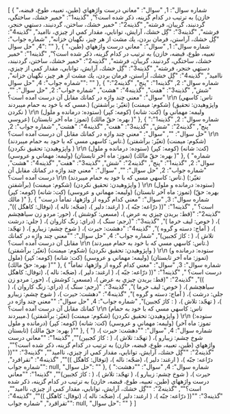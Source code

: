 [
  {
    "شماره سوال": 1,
    "سوال": "معاني درست واژههاي (طين، تعبيه، طوع، قبضه، خازن) به ترتيب در كدام گزينه، ذكر شده است؟",
    "گذینه1": "خمير خشك، ساختگي، گردنبند، گريبان، فرشته",
    "گذینه2": "خمير خشك، ساختن، گردنبند، دستهي خنجر، فرشته",
    "گذینه3": "گِل خشك، آرايش، توانايي، مقدار كمي از چيزي، نااميد",
    "گذینه4": "گِل خشك، آراستن، فرمان بردن، يك مشت از هر چيز، نگهبان خزانه",
    "شماره جواب": 4,
    "حل سوال": ""
  },
  {
    "شماره سوال": 1,
    "سوال": "معاني درست واژههاي (طين، تعبيه، طوع، قبضه، خازن) به ترتيب در كدام گزينه، ذكر شده است؟",
    "گذینه1": "خمير خشك، ساختگي، گردنبند، گريبان، فرشته",
    "گذینه2": "خمير خشك، ساختن، گردنبند، دستهي خنجر، فرشته",
    "گذینه3": "گِل خشك، آرايش، توانايي، مقدار كمي از چيزي، نااميد",
    "گذینه4": "گِل خشك، آراستن، فرمان بردن، يك مشت از هر چيز، نگهبان خزانه",
    "شماره جواب": 4,
    "حل سوال": ""
  },
  {
    "شماره سوال": 2,
    "گذینه1": "پنج",
    "گذینه2": "شش",
    "گذینه3": "هفت",
    "گذینه4": "هشت",
    "شماره جواب": 2,
    "حل سوال": "",
    "سوال": "معني چند واژه در كمانك مقابل آن درست آمده است؟ \r\n (تاس: كاسهي مسي كه با خود به حمام ميبردند.) (تغيّر: برآشفتن) (شكوم: ميمنت) (واپژوهيدن: تحقيق نكردن ) \r\n (ستوده: درمانده و ملول) (كومه: كپر) (كت: شانه) (وليمه: مهماني و عروسي) (تموز: ماه آخر تابستان) (بهره: حقّ مالك )"
  },
  {
    "شماره سوال": 2,
    "گذینه1": "پنج",
    "گذینه2": "شش",
    "گذینه3": "هفت",
    "گذینه4": "هشت",
    "شماره جواب": 2,
    "حل سوال": "",
    "سوال": "معني چند واژه در كمانك مقابل آن درست آمده است؟ \r\n (تاس: كاسهي مسي كه با خود به حمام ميبردند.) (تغيّر: برآشفتن) (شكوم: ميمنت) (واپژوهيدن: تحقيق نكردن ) \r\n (ستوده: درمانده و ملول) (كومه: كپر) (كت: شانه) (وليمه: مهماني و عروسي) (تموز: ماه آخر تابستان) (بهره: حقّ مالك )"
  },
  {
    "شماره سوال": 2,
    "گذینه1": "پنج",
    "گذینه2": "شش",
    "گذینه3": "هفت",
    "گذینه4": "هشت",
    "شماره جواب": 2,
    "حل سوال": "",
    "سوال": "معني چند واژه در كمانك مقابل آن درست آمده است؟ \r\n (تاس: كاسهي مسي كه با خود به حمام ميبردند.) (تغيّر: برآشفتن) (شكوم: ميمنت) (واپژوهيدن: تحقيق نكردن ) \r\n (ستوده: درمانده و ملول) (كومه: كپر) (كت: شانه) (وليمه: مهماني و عروسي) (تموز: ماه آخر تابستان) (بهره: حقّ مالك )"
  },
  {
    "شماره سوال": 3,
    "سوال": "معني كدام گروه از واژهها، تماماً درست است؟ ",
    "گذینه1": "(( درّاعه: جبّه )، ( ارغند: دلير )، (ضجّه: ناله )، (توفال: كاهگل ))",
    "گذینه2": "(قط: بريدن چيزي به عرض )، (مسعي: كوشش )، (حور: مردو زن سياهچشم )، ( خوص: ليف خرما )",
    "گذینه3": "(رجم: سنگ )، (دراي: زنگ كاروان )، ( جلي: درشت )، ( آماج: دسته و گروه )",
    "گذینه4": "دهشت: حيرت )، ( شوخ چشم: زيبارو )، ( تهجّد: تلاش )، ( : كاژ كجبين)",
    "شماره جواب": 4,
    "حل سوال": "\"معني چند واژه در كمانك مقابل آن درست آمده است؟ \\r\\n (تاس: كاسهي مسي كه با خود به حمام ميبردند.) (تغيّر: برآشفتن) (شكوم: ميمنت) (واپژوهيدن: تحقيق نكردن ) \\r\\n (ستوده: درمانده و ملول) (كومه: كپر) (كت: شانه) (وليمه: مهماني و عروسي) (تموز: ماه آخر تابستان) (بهره: حقّ مالك )\""
  },
  {
    "شماره سوال": 3,
    "سوال": "معني كدام گروه از واژهها، تماماً درست است؟ ",
    "گذینه1": "(( درّاعه: جبّه )، ( ارغند: دلير )، (ضجّه: ناله )، (توفال: كاهگل ))",
    "گذینه2": "(قط: بريدن چيزي به عرض )، (مسعي: كوشش )، (حور: مردو زن سياهچشم )، ( خوص: ليف خرما )",
    "گذینه3": "(رجم: سنگ )، (دراي: زنگ كاروان )، ( جلي: درشت )، ( آماج: دسته و گروه )",
    "گذینه4": "دهشت: حيرت )، ( شوخ چشم: زيبارو )، ( تهجّد: تلاش )، ( : كاژ كجبين)",
    "شماره جواب": 4,
    "حل سوال": "\"معني چند واژه در كمانك مقابل آن درست آمده است؟ \\r\\n (تاس: كاسهي مسي كه با خود به حمام ميبردند.) (تغيّر: برآشفتن) (شكوم: ميمنت) (واپژوهيدن: تحقيق نكردن ) \\r\\n (ستوده: درمانده و ملول) (كومه: كپر) (كت: شانه) (وليمه: مهماني و عروسي) (تموز: ماه آخر تابستان) (بهره: حقّ مالك )\""
  },
  {
    "شماره سوال": 4,
    "سوال": "\"دهشت: حيرت )، ( شوخ چشم: زيبارو )، ( تهجّد: تلاش )، ( : كاژ كجبين)\"",
    "گذینه1": "\"معاني درست واژههاي (طين، تعبيه، طوع، قبضه، خازن) به ترتيب در كدام گزينه، ذكر شده است؟\"",
    "گذینه2": "\"گِل خشك، آرايش، توانايي، مقدار كمي از چيزي، نااميد\"",
    "گذینه3": "\"(( درّاعه: جبّه )، ( ارغند: دلير )، (ضجّه: ناله )، (توفال: كاهگل ))\"",
    "گذینه4": "تقراقرد",
    "شماره جواب": null,
    "حل سوال": ""
  },
  {
    "شماره سوال": 4,
    "سوال": "\"دهشت: حيرت )، ( شوخ چشم: زيبارو )، ( تهجّد: تلاش )، ( : كاژ كجبين)\"",
    "گذینه1": "\"معاني درست واژههاي (طين، تعبيه، طوع، قبضه، خازن) به ترتيب در كدام گزينه، ذكر شده است؟\"",
    "گذینه2": "\"گِل خشك، آرايش، توانايي، مقدار كمي از چيزي، نااميد\"",
    "گذینه3": "\"(( درّاعه: جبّه )، ( ارغند: دلير )، (ضجّه: ناله )، (توفال: كاهگل ))\"",
    "گذینه4": "تقراقرد",
    "شماره جواب": null,
    "حل سوال": ""
  }
]
